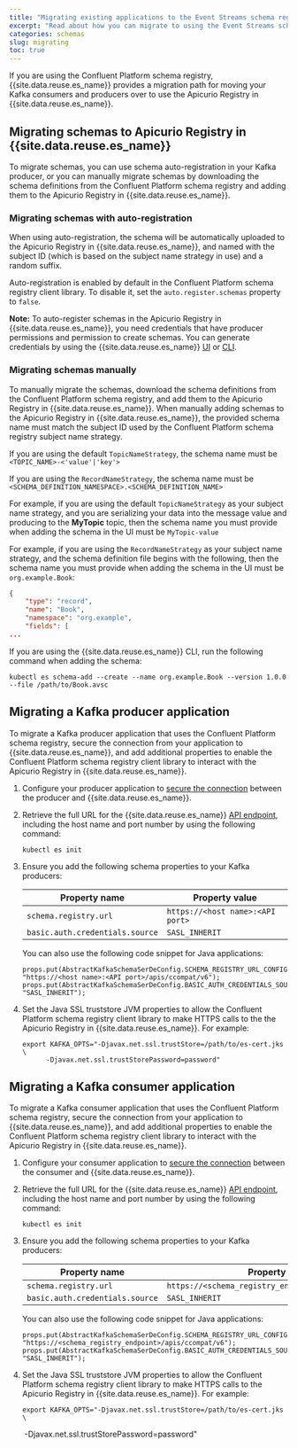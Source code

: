 ```yaml
---
title: "Migrating existing applications to the Event Streams schema registry"
excerpt: "Read about how you can migrate to using the Event Streams schema registry."
categories: schemas
slug: migrating
toc: true
---
```


If you are using the Confluent Platform schema registry, {{site.data.reuse.es_name}} provides a migration path for moving your Kafka consumers and producers over to use the Apicurio Registry in {{site.data.reuse.es_name}}.



## Migrating schemas to Apicurio Registry in {{site.data.reuse.es_name}}

To migrate schemas, you can use schema auto-registration in your Kafka producer, or you can manually migrate schemas by downloading the schema definitions from the Confluent Platform schema registry and adding them to the Apicurio Registry in {{site.data.reuse.es_name}}.

### Migrating schemas with auto-registration

When using auto-registration, the schema will be automatically uploaded to the Apicurio Registry in {{site.data.reuse.es_name}}, and named with the subject ID (which is based on the subject name strategy in use) and a random suffix.

Auto-registration is enabled by default in the Confluent Platform schema registry client library. To disable it, set the `auto.register.schemas` property to `false`.

**Note:** To auto-register schemas in the Apicurio Registry in {{site.data.reuse.es_name}}, you need credentials that have producer permissions and permission to create schemas. You can generate credentials by using the {{site.data.reuse.es_name}} [UI](../../security/managing-access/#creating-a-kafkauser-in-the-event-streams-ui) or [CLI](../../security/managing-access/#creating-a-kafkauser-in-the-event-streams-cli).

### Migrating schemas manually

To manually migrate the schemas, download the schema definitions from the Confluent Platform schema registry, and add them to the Apicurio Registry in {{site.data.reuse.es_name}}. When manually adding schemas to the Apicurio Registry in {{site.data.reuse.es_name}}, the provided schema name must match the subject ID used by the Confluent Platform schema registry subject name strategy.

If you are using the default `TopicNameStrategy`, the schema name must be `<TOPIC_NAME>-<'value'|'key'>`

If you are using the `RecordNameStrategy`, the schema name must be `<SCHEMA_DEFINITION_NAMESPACE>.<SCHEMA_DEFINITION_NAME>`

For example, if you are using the default `TopicNameStrategy` as your subject name strategy, and you are serializing your data into the message value and producing to the **MyTopic** topic, then the schema name you must provide when adding the schema in the UI must be `MyTopic-value`

For example, if you are using the `RecordNameStrategy` as your subject name strategy, and the schema definition file begins with the following, then the schema name you must provide when adding the schema in the UI must be `org.example.Book`:

```json
{
    "type": "record",
    "name": "Book",
    "namespace": "org.example",
    "fields": [
...
```

If you are using the {{site.data.reuse.es_name}} CLI, run the following command when adding the schema:

```shell
kubectl es schema-add --create --name org.example.Book --version 1.0.0 --file /path/to/Book.avsc
```

## Migrating a Kafka producer application

To migrate a Kafka producer application that uses the Confluent Platform schema registry, secure the connection from your application to {{site.data.reuse.es_name}}, and add additional properties to enable the Confluent Platform schema registry client library to interact with the Apicurio Registry in {{site.data.reuse.es_name}}.

1. Configure your producer application to [secure the connection](../../getting-started/connecting/#securing-the-connection) between the producer and {{site.data.reuse.es_name}}.
2. Retrieve the full URL for the {{site.data.reuse.es_name}} [API endpoint](../../connecting/rest-api/#prerequisites), including the host name and port number by using the following command:

   ```shell
   kubectl es init
   ```

3. Ensure you add the following schema properties to your Kafka producers:

   Property name        |  Property value
   ---------------------|----------------
    `schema.registry.url` |  `https://<host name>:<API port>`
    `basic.auth.credentials.source` |  `SASL_INHERIT`

   You can also use the following code snippet for Java applications:

   ```shell
   props.put(AbstractKafkaSchemaSerDeConfig.SCHEMA_REGISTRY_URL_CONFIG, "https://<host name>:<API port>/apis/ccompat/v6");
   props.put(AbstractKafkaSchemaSerDeConfig.BASIC_AUTH_CREDENTIALS_SOURCE, "SASL_INHERIT");
   ```

4. Set the Java SSL truststore JVM properties to allow the Confluent Platform schema registry client library to make HTTPS calls to the the Apicurio Registry in {{site.data.reuse.es_name}}. For example:

   ```shell
   export KAFKA_OPTS="-Djavax.net.ssl.trustStore=/path/to/es-cert.jks \ 
         -Djavax.net.ssl.trustStorePassword=password"
   ```

## Migrating a Kafka consumer application

To migrate a Kafka consumer application that uses the Confluent Platform schema registry, secure the connection from your application to {{site.data.reuse.es_name}}, and add additional properties to enable the Confluent Platform schema registry client library to interact with the Apicurio Registry in {{site.data.reuse.es_name}}.

1. Configure your consumer application to [secure the connection](../../getting-started/connecting/#securing-the-connection) between the consumer and {{site.data.reuse.es_name}}.
2. Retrieve the full URL for the {{site.data.reuse.es_name}} [API endpoint](../../connecting/rest-api/#prerequisites), including the host name and port number by using the following command:

   ```shell
   kubectl es init
   ```

3. Ensure you add the following schema properties to your Kafka producers:

   Property name        |  Property value
   ---------------------|----------------
   `schema.registry.url` |  `https://<schema_registry_endpoint>/apis/ccompat/v6`
   `basic.auth.credentials.source` |  `SASL_INHERIT`

   You can also use the following code snippet for Java applications:

   ```shell
   props.put(AbstractKafkaSchemaSerDeConfig.SCHEMA_REGISTRY_URL_CONFIG, "https://<schema_registry_endpoint>/apis/ccompat/v6");
   props.put(AbstractKafkaSchemaSerDeConfig.BASIC_AUTH_CREDENTIALS_SOURCE, "SASL_INHERIT");
   ```

4. Set the Java SSL truststore JVM properties to allow the Confluent Platform schema registry client library to make HTTPS calls to the Apicurio Registry in {{site.data.reuse.es_name}}. For example:

   ```shell
   export KAFKA_OPTS="-Djavax.net.ssl.trustStore=/path/to/es-cert.jks \ 
       -Djavax.net.ssl.trustStorePassword=password"
   ```

